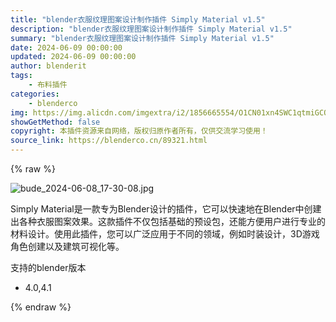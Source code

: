 ```yaml
---
title: "blender衣服纹理图案设计制作插件 Simply Material v1.5"
description: "blender衣服纹理图案设计制作插件 Simply Material v1.5"
summary: "blender衣服纹理图案设计制作插件 Simply Material v1.5"
date: 2024-06-09 00:00:00
updated: 2024-06-09 00:00:00
author: blenderit
tags: 
    - 布料插件
categories:
    - blenderco
img: https://img.alicdn.com/imgextra/i2/1856665554/O1CN01xn4SWC1qtmiGCQTRl_!!1856665554.jpg
showGetMethod: false
copyright: 本插件资源来自网络，版权归原作者所有，仅供交流学习使用！
source_link: https://blenderco.cn/89321.html
---
```


{% raw %}
<p><img src="https://img.alicdn.com/imgextra/i2/1856665554/O1CN01xn4SWC1qtmiGCQTRl_!!1856665554.jpg" alt="bude_2024-06-08_17-30-08.jpg"></p><p>Simply Material是一款专为Blender设计的插件，它可以快速地在Blender中创建出各种衣服图案效果。这款插件不仅包括基础的预设包，还能方便用户进行专业的材料设计。使用此插件，您可以广泛应用于不同的领域，例如时装设计，3D游戏角色创建以及建筑可视化等。</p><p>支持的blender版本</p><ul>
<li>4.0,4.1</li>
</ul>
<div style="display: none">blenderco</div>
{% endraw %}
